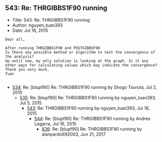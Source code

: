 ## 543: Re: THRGIBBS1F90 running

- Title: 543: Re: THRGIBBS1F90 running
- Author: nguyen_tuan393
- Date: Jul 16, 2015

```
Dear all,

After running THRGIBBS1F90 and POSTGIBBSF90
Is there any possible method or algorithm to test the convergence of the analysis?
Up until now, my only solution is looking at the graph. Is it any other ways for calculating values which may indicate the convergence?
Thank you very much,
Tuan 
 
```

- [534](0534.md): Re: [blupf90] Re: THRGIBBS1F90 running by Shogo Tsuruta, Jul 2, 2015
    - [535](0535.md): Re: [blupf90] Re: THRGIBBS1F90 running by nguyen_tuan393, Jul 5, 2015
        - [543](0543.md): Re: THRGIBBS1F90 running by nguyen_tuan393, Jul 16, 2015
            - [544](0544.md): Re: [blupf90] Re: THRGIBBS1F90 running by Andres Legarra, Jul 16, 2015
                - [836](0836.md): Re: [blupf90] Re: THRGIBBS1F90 running by alanpardo692003, Jun 21, 2017

